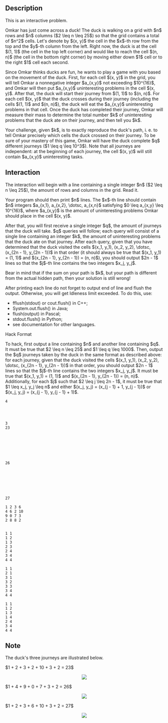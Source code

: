 ## Description

<div><p><span class="tex-font-style-bf">This is an interactive problem.</span></p><p>Omkar has just come across a duck! The duck is walking on a grid with $n$ rows and $n$ columns ($2 \leq n \leq 25$) so that the grid contains a total of $n^2$ cells. Let's denote by $(x, y)$ the cell in the $x$-th row from the top and the $y$-th column from the left. Right now, the duck is at the cell $(1, 1)$ (the cell in the top left corner) and would like to reach the cell $(n, n)$ (the cell in the bottom right corner) by moving either down $1$ cell or to the right $1$ cell each second.</p><p>Since Omkar thinks ducks are fun, he wants to play a game with you based on the movement of the duck. First, for each cell $(x, y)$ in the grid, you will tell Omkar a nonnegative integer $a_{x,y}$ not exceeding $10^{16}$, and Omkar will then put $a_{x,y}$ uninteresting problems in the cell $(x, y)$. After that, the duck will start their journey from $(1, 1)$ to $(n, n)$. For each cell $(x, y)$ that the duck crosses during their journey (including the cells $(1, 1)$ and $(n, n)$), the duck will eat the $a_{x,y}$ uninteresting problems in that cell. Once the duck has completed their journey, Omkar will measure their mass to determine the total number $k$ of uninteresting problems that the duck ate on their journey, and then tell you $k$.</p><p>Your challenge, given $k$, is to exactly reproduce the duck's path, i. e. to tell Omkar precisely which cells the duck crossed on their journey. To be sure of your mastery of this game, Omkar will have the duck complete $q$ different journeys ($1 \leq q \leq 10^3$). Note that all journeys are independent: at the beginning of each journey, the cell $(x, y)$ will still contain $a_{x,y}$ uninteresting tasks.</p></div><div><h2>Interaction</h2><p>The interaction will begin with a line containing a single integer $n$ ($2 \leq n \leq 25$), the amount of rows and columns in the grid. Read it.</p><p>Your program should then print $n$ lines. The $x$-th line should contain $n$ integers $a_{x,1}, a_{x,2}, \dotsc, a_{x,n}$ satisfying $0 \leq a_{x,y} \leq 10^{16}$, where $a_{x,y}$ is the amount of uninteresting problems Omkar should place in the cell $(x, y)$.</p><p>After that, you will first receive a single integer $q$, the amount of journeys that the duck will take. $q$ queries will follow; each query will consist of a single line containing an integer $k$, the amount of uninteresting problems that the duck ate on that journey. After each query, given that you have determined that the duck visited the cells $(x_1, y_1), (x_2, y_2), \dotsc, (x_{2n - 1}, y_{2n - 1})$ in that order (it should always be true that $(x_1, y_1) = (1, 1)$ and $(x_{2n - 1}, y_{2n - 1}) = (n, n)$), you should output $2n - 1$ lines so that the $j$-th line contains the two integers $x_j, y_j$.</p><p><span class="tex-font-style-bf">Bear in mind that if the sum on your path is $k$, but your path is different from the actual hidden path, then your solution is still wrong!</span></p><p>After printing each line do not forget to output end of line and flush the output. Otherwise, you will get <span class="tex-font-style-tt">Idleness limit exceeded</span>. To do this, use:</p><ul><li> <span class="tex-font-style-tt">fflush(stdout)</span> or <span class="tex-font-style-tt">cout.flush()</span> in C++;</li><li> <span class="tex-font-style-tt">System.out.flush()</span> in Java;</li><li> <span class="tex-font-style-tt">flush(output)</span> in Pascal;</li><li> <span class="tex-font-style-tt">stdout.flush()</span> in Python;</li><li> see documentation for other languages.</li></ul><p><span class="tex-font-style-bf">Hack Format</span></p><p>To hack, first output a line containing $n$ and another line containing $q$. It must be true that $2 \leq n \leq 25$ and $1 \leq q \leq 1000$. Then, output the $q$ journeys taken by the duck in the same format as described above: for each journey, given that the duck visited the cells $(x_1, y_1), (x_2, y_2), \dotsc, (x_{2n - 1}, y_{2n - 1})$ in that order, you should output $2n - 1$ lines so that the $j$-th line contains the two integers $x_j, y_j$. It must be true that $(x_1, y_1) = (1, 1)$ and $(x_{2n - 1}, y_{2n - 1}) = (n, n)$. Additionally, for each $j$ such that $2 \leq j \leq 2n - 1$, it must be true that $1 \leq x_j, y_j \leq n$ and either $(x_j, y_j) = (x_{j - 1} + 1, y_{j - 1})$ or $(x_j, y_j) = (x_{j - 1}, y_{j - 1} + 1)$.</p></div>





```input1
4




3
23







26







27
```




```output1
1 2 3 6
4 6 2 10
9 0 7 3
2 8 8 2


1 1
1 2
1 3
2 3
2 4
3 4
4 4

1 1
2 1
3 1
3 2
3 3
3 4
4 4

1 1
1 2
1 3
1 4
2 4
3 4
4 4
```



## Note

<p>The duck's three journeys are illustrated below.</p><p>$1 + 2 + 3 + 2 + 10 + 3 + 2 = 23$ </p><center> <img class="tex-graphics" src="file://C8PdfCej.png" style="max-width: 100.0%;max-height: 100.0%;"> </center><p>$1 + 4 + 9 + 0 + 7 + 3 + 2 = 26$ </p><center> <img class="tex-graphics" src="file://xi07vWFD.png" style="max-width: 100.0%;max-height: 100.0%;"> </center><p>$1 + 2 + 3 + 6 + 10 + 3 + 2 = 27$ </p><center> <img class="tex-graphics" src="file://riX6RvSq.png" style="max-width: 100.0%;max-height: 100.0%;"> </center>
